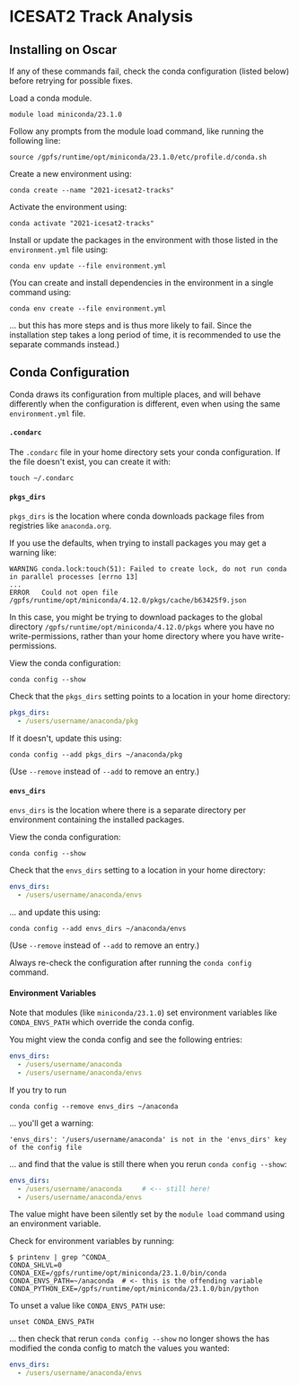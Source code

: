 # ICESAT2 Track Analysis

## Installing on Oscar

If any of these commands fail, check the conda configuration (listed below) before retrying for possible fixes.

Load a conda module.

```shell
module load miniconda/23.1.0
```

Follow any prompts from the module load command, like running the following line:
```shell
source /gpfs/runtime/opt/miniconda/23.1.0/etc/profile.d/conda.sh
```

Create a new environment using:
```shell
conda create --name "2021-icesat2-tracks"
```

Activate the environment using:
```shell
conda activate "2021-icesat2-tracks"
```

Install or update the packages in the environment with those listed in the `environment.yml` file using:
```shell
conda env update --file environment.yml
```

(You can create and install dependencies in the environment in a single command using:
```shell
conda env create --file environment.yml
```
... but this has more steps and is thus more likely to fail. Since the installation step takes a long period of time, it is recommended to use the separate commands instead.)

## Conda Configuration

Conda draws its configuration from multiple places, and will behave differently when the configuration is different, even when using the same `environment.yml` file.

#### `.condarc`

The `.condarc` file in your home directory sets your conda configuration. If the file doesn't exist, you can create it with:
```shell
touch ~/.condarc
```

#### `pkgs_dirs`

`pkgs_dirs` is the location where conda downloads package files from registries like `anaconda.org`. 

If you use the defaults, when trying to install packages you may get a warning like:
```
WARNING conda.lock:touch(51): Failed to create lock, do not run conda in parallel processes [errno 13]
...
ERROR   Could not open file /gpfs/runtime/opt/miniconda/4.12.0/pkgs/cache/b63425f9.json
```

In this case, you might be trying to download packages to the global directory `/gpfs/runtime/opt/miniconda/4.12.0/pkgs` where you have no write-permissions, rather than your home directory where you have write-permissions.

View the conda configuration:
```shell
conda config --show
```

Check that the `pkgs_dirs` setting points to a location in your home directory:
```yaml
pkgs_dirs:
  - /users/username/anaconda/pkg
```

If it doesn't, update this using:
```shell
conda config --add pkgs_dirs ~/anaconda/pkg
```

(Use `--remove` instead of `--add` to remove an entry.)

#### `envs_dirs`

`envs_dirs` is the location where there is a separate directory per environment containing the installed packages.

View the conda configuration:
```shell
conda config --show
```

Check that the `envs_dirs` setting to a location in your home directory:
```yaml
envs_dirs:
  - /users/username/anaconda/envs
```

... and update this using:
```shell
conda config --add envs_dirs ~/anaconda/envs
```

(Use `--remove` instead of `--add` to remove an entry.)

Always re-check the configuration after running the `conda config` command. 

#### Environment Variables

Note that modules (like `miniconda/23.1.0`) set environment variables like `CONDA_ENVS_PATH` which override the conda config. 

You might view the conda config and see the following entries:
```yaml
envs_dirs:
  - /users/username/anaconda
  - /users/username/anaconda/envs
```

If you try to run 
```shell
conda config --remove envs_dirs ~/anaconda
```
... you'll get a warning:
```
'envs_dirs': '/users/username/anaconda' is not in the 'envs_dirs' key of the config file
```

... and find that the value is still there when you rerun `conda config --show`:
```yaml
envs_dirs:
  - /users/username/anaconda     # <-- still here!
  - /users/username/anaconda/envs
```

The value might have been silently set by the `module load` command using an environment variable. 

Check for environment variables by running:
```shell
$ printenv | grep ^CONDA_
CONDA_SHLVL=0
CONDA_EXE=/gpfs/runtime/opt/miniconda/23.1.0/bin/conda
CONDA_ENVS_PATH=~/anaconda  # <- this is the offending variable
CONDA_PYTHON_EXE=/gpfs/runtime/opt/miniconda/23.1.0/bin/python
```

To unset a value like `CONDA_ENVS_PATH` use:
```shell
unset CONDA_ENVS_PATH
```

... then check that rerun `conda config --show` no longer shows the has modified the conda config to match the values you wanted:
```yaml
envs_dirs:
  - /users/username/anaconda/envs
```
